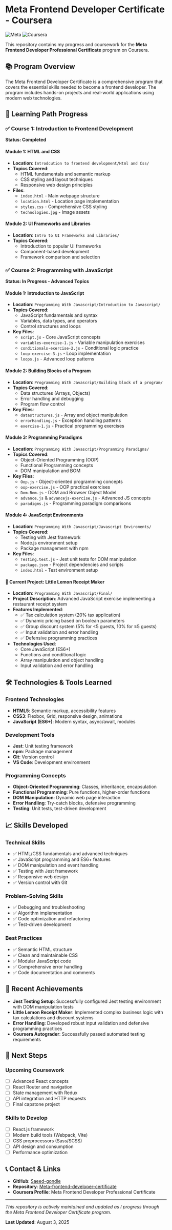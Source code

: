 # Meta Frontend Developer Certificate - Coursera

![Meta](https://img.shields.io/badge/Meta-Frontend_Developer-blue?style=for-the-badge&logo=meta)
![Coursera](https://img.shields.io/badge/Coursera-Certificate-brightgreen?style=for-the-badge&logo=coursera)

This repository contains my progress and coursework for the **Meta Frontend Developer Professional Certificate** program on Coursera.

## 📚 Program Overview

The Meta Frontend Developer Certificate is a comprehensive program that covers the essential skills needed to become a frontend developer. The program includes hands-on projects and real-world applications using modern web technologies.

## 🎯 Learning Path Progress

### ✅ Course 1: Introduction to Frontend Development
**Status: Completed**

#### Module 1: HTML and CSS
- **Location**: `Introdcution to frontend development/Html and Css/`
- **Topics Covered**:
  - HTML fundamentals and semantic markup
  - CSS styling and layout techniques
  - Responsive web design principles
- **Files**:
  - `index.html` - Main webpage structure
  - `location.html` - Location page implementation
  - `styles.css` - Comprehensive CSS styling
  - `technologies.jpg` - Image assets

#### Module 2: UI Frameworks and Libraries
- **Location**: `Intro to UI Frameworks and Libraries/`
- **Topics Covered**:
  - Introduction to popular UI frameworks
  - Component-based development
  - Framework comparison and selection

### ✅ Course 2: Programming with JavaScript
**Status: In Progress - Advanced Topics**

#### Module 1: Introduction to JavaScript
- **Location**: `Programming With Javascript/Introduction to Javascript/`
- **Topics Covered**:
  - JavaScript fundamentals and syntax
  - Variables, data types, and operators
  - Control structures and loops
- **Key Files**:
  - `script.js` - Core JavaScript concepts
  - `variables-exercise-1.js` - Variable manipulation exercises
  - `conditionals-exercise-2.js` - Conditional logic practice
  - `loop-exercise-3.js` - Loop implementation
  - `loops.js` - Advanced loop patterns

#### Module 2: Building Blocks of a Program
- **Location**: `Programming With Javascript/Building block of a program/`
- **Topics Covered**:
  - Data structures (Arrays, Objects)
  - Error handling and debugging
  - Program flow control
- **Key Files**:
  - `datastructures.js` - Array and object manipulation
  - `errorHandling.js` - Exception handling patterns
  - `exercise-1.js` - Practical programming exercises

#### Module 3: Programming Paradigms
- **Location**: `Programming With Javascript/Programming Paradigms/`
- **Topics Covered**:
  - Object-Oriented Programming (OOP)
  - Functional Programming concepts
  - DOM manipulation and BOM
- **Key Files**:
  - `Oop.js` - Object-oriented programming concepts
  - `oop-exercise.js` - OOP practical exercises
  - `Dom-Bom.js` - DOM and Browser Object Model
  - `advance.js` & `advancejs-exercise.js` - Advanced JS concepts
  - `paradigms.js` - Programming paradigm comparisons

#### Module 4: JavaScript Environments
- **Location**: `Programming With Javascript/Javascript Enviroments/`
- **Topics Covered**:
  - Testing with Jest framework
  - Node.js environment setup
  - Package management with npm
- **Key Files**:
  - `Testing.test.js` - Jest unit tests for DOM manipulation
  - `package.json` - Project dependencies and scripts
  - `index.html` - Test environment setup

#### 🎯 Current Project: Little Lemon Receipt Maker
- **Location**: `Programming With Javascript/Final/`
- **Project Description**: Advanced JavaScript exercise implementing a restaurant receipt system
- **Features Implemented**:
  - ✅ Tax calculation system (20% tax application)
  - ✅ Dynamic pricing based on boolean parameters
  - ✅ Group discount system (5% for <5 guests, 10% for ≥5 guests)
  - ✅ Input validation and error handling
  - ✅ Defensive programming practices
- **Technologies Used**:
  - Core JavaScript (ES6+)
  - Functions and conditional logic
  - Array manipulation and object handling
  - Input validation and error handling

## 🛠️ Technologies & Tools Learned

### Frontend Technologies
- **HTML5**: Semantic markup, accessibility features
- **CSS3**: Flexbox, Grid, responsive design, animations
- **JavaScript (ES6+)**: Modern syntax, async/await, modules

### Development Tools
- **Jest**: Unit testing framework
- **npm**: Package management
- **Git**: Version control
- **VS Code**: Development environment

### Programming Concepts
- **Object-Oriented Programming**: Classes, inheritance, encapsulation
- **Functional Programming**: Pure functions, higher-order functions
- **DOM Manipulation**: Dynamic web page interaction
- **Error Handling**: Try-catch blocks, defensive programming
- **Testing**: Unit tests, test-driven development

## 📈 Skills Developed

### Technical Skills
- ✅ HTML/CSS fundamentals and advanced techniques
- ✅ JavaScript programming and ES6+ features
- ✅ DOM manipulation and event handling
- ✅ Testing with Jest framework
- ✅ Responsive web design
- ✅ Version control with Git

### Problem-Solving Skills
- ✅ Debugging and troubleshooting
- ✅ Algorithm implementation
- ✅ Code optimization and refactoring
- ✅ Test-driven development

### Best Practices
- ✅ Semantic HTML structure
- ✅ Clean and maintainable CSS
- ✅ Modular JavaScript code
- ✅ Comprehensive error handling
- ✅ Code documentation and comments

## 🚀 Recent Achievements

- **Jest Testing Setup**: Successfully configured Jest testing environment with DOM manipulation tests
- **Little Lemon Receipt Maker**: Implemented complex business logic with tax calculations and discount systems
- **Error Handling**: Developed robust input validation and defensive programming practices
- **Coursera Autograder**: Successfully passed automated testing requirements

## 📅 Next Steps

### Upcoming Coursework
- [ ] Advanced React concepts
- [ ] React Router and navigation
- [ ] State management with Redux
- [ ] API integration and HTTP requests
- [ ] Final capstone project

### Skills to Develop
- [ ] React.js framework
- [ ] Modern build tools (Webpack, Vite)
- [ ] CSS preprocessors (Sass/SCSS)
- [ ] API design and consumption
- [ ] Performance optimization

## 📞 Contact & Links

- **GitHub**: [Saeed-gondle](https://github.com/Saeed-gondle)
- **Repository**: [Meta-frontend-developer-certificate](https://github.com/Saeed-gondle/Meta-frontend-dveloper-certificate)
- **Coursera Profile**: Meta Frontend Developer Professional Certificate

---

*This repository is actively maintained and updated as I progress through the Meta Frontend Developer Certificate program.*

**Last Updated**: August 3, 2025